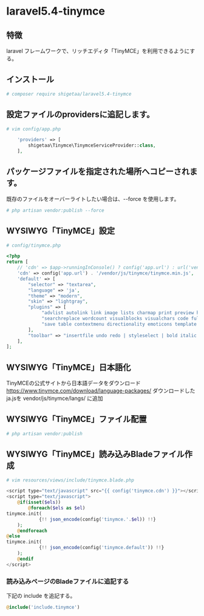 # laravel5.4-tinymce

## 特徴
laravel フレームワークで、リッチエディタ「TinyMCE」を利用できるようにする。

## インストール
``` bash
# composer require shigetaa/laravel5.4-tinymce
```

## 設定ファイルのprovidersに追記します。 
``` bash
# vim config/app.php
```
``` php
    'providers' => [
        shigetaa\Tinymce\TinymceServiceProvider::class,
    ],
```

## パッケージファイルを指定された場所へコピーされます。
既存のファイルをオーバーライトしたい場合は、--force を使用します。
``` bash
# php artisan vendor:publish --force
```

## WYSIWYG「TinyMCE」設定
``` bash
# config/tinymce.php
```

``` php
<?php
return [
	// 'cdn' => $app->runningInConsole() ? config('app.url') : url('vendor/js/tinymce/tinymce.min.js'),
	'cdn' => config('app.url') . '/vendor/js/tinymce/tinymce.min.js',
	'default' => [
		"selector" => "textarea",
		"language" => 'ja',
		"theme" => "modern",
		"skin" => "lightgray",
		"plugins" => [
	         "advlist autolink link image lists charmap print preview hr anchor pagebreak spellchecker",
	         "searchreplace wordcount visualblocks visualchars code fullscreen insertdatetime media nonbreaking",
	         "save table contextmenu directionality emoticons template paste textcolor"
		],
		"toolbar" => "insertfile undo redo | styleselect | bold italic | alignleft aligncenter alignright alignjustify | bullist numlist outdent indent | l      ink image | print preview media fullpage | forecolor backcolor emoticons",
	],
];
```

## WYSIWYG「TinyMCE」日本語化
TinyMCEの公式サイトから日本語データをダウンロード
https://www.tinymce.com/download/language-packages/
ダウンロードしたja.jsを vendor/js/tinymce/langs/ に追加

## WYSIWYG「TinyMCE」ファイル配置
``` bash
# php artisan vendor:publish
```

## WYSIWYG「TinyMCE」読み込みBladeファイル作成
``` bash
# vim resources/views/include/tinymce.blade.php
```
``` php
<script type="text/javascript" src="{{ config('tinymce.cdn') }}"></script>
<script type="text/javascript">
    @if(isset($els))
        @foreach($els as $el)
tinymce.init(
            {!! json_encode(config('tinymce.'.$el)) !!}
    );
    @endforeach
@else
tinymce.init(
            {!! json_encode(config('tinymce.default')) !!}
    );
    @endif
</script>
```

### 読み込みページのBladeファイルに追記する
下記の include を追記する。
``` php
@include('include.tinymce')
```